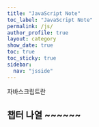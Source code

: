 ```yaml
---
title: "JavaScript Note"
toc_label: "JavaScript Note"
permalink: /js/
author_profile: true
layout: category
show_date: true
toc: true
toc_sticky: true
sidebar:
  nav: "jsside"
---
```


자바스크립트란

## 챕터 나열 ~~~~~~
